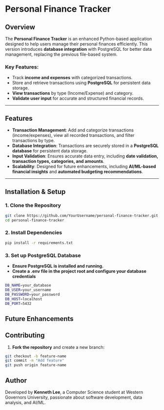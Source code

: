 # Personal Finance Tracker

## Overview

The **Personal Finance Tracker** is an enhanced Python-based application designed to help users manage their personal finances efficiently. This version introduces **database integration** with PostgreSQL for better data management, replacing the previous file-based system.

### Key Features:
- Track **income and expenses** with categorized transactions.
- Store and retrieve transactions using **PostgreSQL** for persistent data storage.
- **View transactions** by type (Income/Expense) and category.
- **Validate user input** for accurate and structured financial records.

---

## Features

- **Transaction Management**: Add and categorize transactions (income/expenses), view all recorded transactions, and filter transactions by type.
- **Database Integration**: Transactions are securely stored in a **PostgreSQL database** for persistent data storage.
- **Input Validation**: Ensures accurate data entry, including **date validation, transaction types, categories, and amounts**.
- **Scalability**: Designed for future enhancements, including **AI/ML-based financial insights** and **automated budgeting recommendations**.

---

## **Installation & Setup**

### **1. Clone the Repository**
```bash
git clone https://github.com/YourUsername/personal-finance-tracker.git
cd personal-finance-tracker

```

### **2. Install Dependencies**
```bash
pip install -r requirements.txt
```
### **3. Set up PostgreSQL Database**
- **Ensure PostgreSQL is installed and running.**
- **Create a .env file in the project root and configure your database credentials**
```bash
DB_NAME=your_database
DB_USER=your_username
DB_PASSWORD=your_password
DB_HOST=localhost
DB_PORT=5432

```

## Future Enhancements

## Contributing
1. **Fork the repository** and create a new branch:
```bash
git checkout -b feature-name
git commit -m "Add feature"
git push origin feature-name
```


## Author
Developed by **Kenneth Lee**, a Computer Science student at Western Governors University, passionate about software development, data analysis, and AI/ML.










